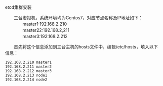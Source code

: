 etcd集群安装

　　三台虚拟机，系统环境均为Centos7，对应节点名称及IP地址如下：  
　　　　master1:192.168.2.210  
　　　　master22:192.168.2,211  
　　　　master3:192.168.2.212

　　首先将这个信息添加到三台主机的hosts文件中，编辑/etc/hosts，填入以下信息：

```
192.168.2.210 master1
192.168.2.211 master2
192.168.2.212 master3
192.168.2.213 node1
192.168.2.214 node2
```



